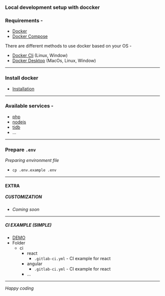 ### Local development setup with doccker

### Requirements -
  - [Docker](https://www.docker.com/)
  - [Docker Compose](https://docs.docker.com/compose/)

There are different methods to use docker based on your OS - 
  - [Docker Cli](https://docs.docker.com/engine/install/ubuntu/#install-using-the-repository)  (Linux, Window)
  - [Docker Desktop](https://docs.docker.com/desktop/install/linux-install/) (MacOs, Linux, Window)
---

### Install docker
- [Installation](./docs/install_docker.md)
---

### Available services -
  - [php](./php/docs/overview.md)
  - [nodejs](./node/docs/overview.md)
  - [tidb](./tidb/docs/overview.md)
  - ...
---

### Prepare `.env`
*Preparing environment file*
- ```
  cp .env.example .env
  ```
---

#### EXTRA
##### CUSTOMIZATION 
- *Coming soon*
---

##### CI EXAMPLE (SIMPLE)
- [DEMO](https://git.frontiir.net/ngwe.htun/explore)
- Folder
  - ci
    - react
      - `.gitlab-ci.yml` - CI example for react
    - angular
      - `.gitlab-ci.yml` - CI example for react
    - ...
---

*Happy coding*